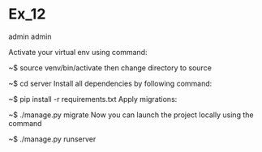 # Ex_12
admin admin

Activate your virtual env using command:

~$ source venv/bin/activate
then change directory to source

~$ cd server
Install all dependencies by following command:

~$ pip install -r requirements.txt
Apply migrations:

~$ ./manage.py migrate
Now you can launch the project locally using the command

~$ ./manage.py runserver
